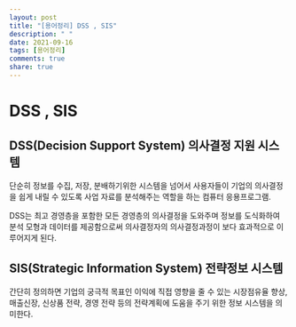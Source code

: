 ```yaml
---
layout: post
title: "[용어정리] DSS , SIS"
description: " "
date: 2021-09-16
tags: [용어정리]
comments: true
share: true
---
```



# DSS , SIS

## DSS(Decision Support System) 의사결정 지원 시스템

단순히 정보를 수집, 저장, 분배하기위한 시스템을 넘어서 사용자들이 기업의 의사결정을 쉽게 내릴 수 있도록 사업 자료를 분석해주는 역할을 하는 컴퓨터 응용프로그램.

DSS는 최고 경영층을 포함한 모든 경영층의 의사결정을 도와주며 정보를 도식화하여 분석 모형과 데이터를 제공함으로써 의사결정자의 의사결정과정이 보다 효과적으로 이루어지게 된다.



## SIS(Strategic Information System) 전략정보 시스템

간단히 정의하면 기업의 궁극적 목표인 이익에 직접 영향을 줄 수 있는 시장점유율 향상, 매출신장, 신상품 전략, 경영 전략 등의 전략계획에 도움을 주기 위한 정보 시스템을 의미한다.